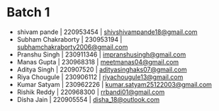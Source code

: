 # Batch 1

- shivam pande | 220953454 | shivshivampande18@gmail.com
- Subham Chakraborty | 230953194 | subhamchakraborty2006@gmail.com
- Pranshu Singh | 230911346 | impranshusingh@gmail.com
- Manas Gupta | 230968318 | meetmanas04@gmail.com
- Aditya Singh | 220907520 | adityasinghaks07@gmail.com
- Riya Chougule | 230906112 | riyachougule13@gmail.com
- Kumar Satyam | 230962226 | kumar.satyam25122003@gmail.com
- Rishik Reddy | 220968300 | rrbandi01@gmail.com
- Disha Jain | 220905554 | disha_18@outlook.com
